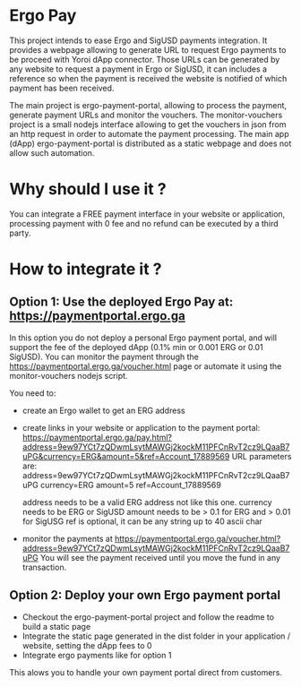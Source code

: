 # Ergo Pay

This project intends to ease Ergo and SigUSD payments integration.
It provides a webpage allowing to generate URL to request Ergo payments to be proceed with Yoroi dApp connector.
Those URLs can be generated by any website to request a payment in Ergo or SigUSD, it can includes a reference so when the payment is received the website is notified of which payment has been received.

The main project is ergo-payment-portal, allowing to process the payment, generate payment URLs and monitor the vouchers.
The monitor-vouchers project is a small nodejs interface allowing to get the vouchers in json from an http request in order to automate the payment processing.
The main app (dApp) ergo-payment-portal is distributed as a static webpage and does not allow such automation.

# Why should I use it ?

You can integrate a FREE payment interface in your website or application, processing payment with 0 fee and no refund can be executed by a third party.

# How to integrate it ?

## Option 1: Use the deployed Ergo Pay at: https://paymentportal.ergo.ga

In this option you do not deploy a personal Ergo payment portal, and will support the fee of the deployed dApp (0.1% min or 0.001 ERG or 0.01 SigUSD).
You can monitor the payment through the https://paymentportal.ergo.ga/voucher.html page or automate it using the monitor-vouchers nodejs script.

You need to:
  - create an Ergo wallet to get an ERG address
  - create links in your website or application to the payment portal:
  https://paymentportal.ergo.ga/pay.html?address=9ew97YCt7zQDwmLsytMAWGj2kockM11PFCnRvT2cz9LQaaB7uPG&currency=ERG&amount=5&ref=Account_17889569
    URL parameters are:
        address=9ew97YCt7zQDwmLsytMAWGj2kockM11PFCnRvT2cz9LQaaB7uPG
        currency=ERG
        amount=5
        ref=Account_17889569
    
    address needs to be a valid ERG address not like this one.
    currency needs to be ERG or SigUSD
    amount needs to be > 0.1 for ERG and > 0.01 for SigUSG
    ref is optional, it can be any string up to 40 ascii char
    
  - monitor the payments at https://paymentportal.ergo.ga/voucher.html?address=9ew97YCt7zQDwmLsytMAWGj2kockM11PFCnRvT2cz9LQaaB7uPG
    You will see the payment received until you move the fund in any transaction.
    
## Option 2: Deploy your own Ergo payment portal

- Checkout the ergo-payment-portal project and follow the readme to build a static page
- Integrate the static page generated in the dist folder in your application / website, setting the dApp fees to 0
- Integrate ergo payments like for option 1

This alows you to handle your own payment portal direct from customers.


